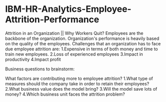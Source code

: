# IBM-HR-Analytics-Employee-Attrition-Performance
Attrition in an Organization || Why Workers Quit?
Employees are the backbone of the organization. Organization's performance is heavily based on the quality of the employees. Challenges that an organization has to face due employee attrition are:
1.Expensive in terms of both money and time to train new employees.
2.Loss of experienced employees
3.Impact in productivity
4.Impact profit

 Business questions to brainstorm:

What factors are contributing more to employee attrition?
1.What type of measures should the company take in order to retain their employees?
2.What business value does the model bring?
3.Will the model save lots of money?
4.Which business unit faces the attrition problem?
